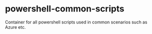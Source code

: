 # powershell-common-scripts
Container for all powershell scripts used in common scenarios such as Azure etc.
